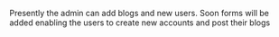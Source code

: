 Presently the admin can add blogs and new users. 
Soon forms will be added enabling the users to create new accounts and post their blogs
